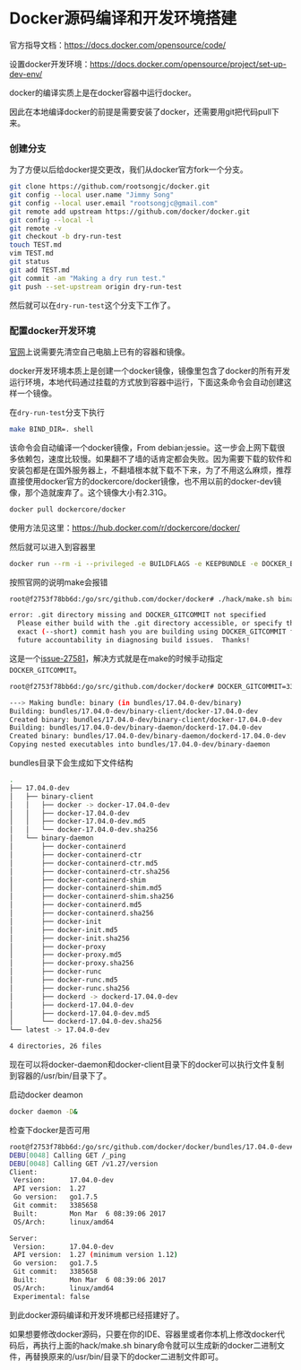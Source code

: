 # Docker源码编译和开发环境搭建

官方指导文档：https://docs.docker.com/opensource/code/

设置docker开发环境：https://docs.docker.com/opensource/project/set-up-dev-env/

docker的编译实质上是在docker容器中运行docker。

因此在本地编译docker的前提是需要安装了docker，还需要用git把代码pull下来。

### 创建分支

为了方便以后给docker提交更改，我们从docker官方fork一个分支。

```bash
git clone https://github.com/rootsongjc/docker.git
git config --local user.name "Jimmy Song"
git config --local user.email "rootsongjc@gmail.com"
git remote add upstream https://github.com/docker/docker.git
git config --local -l
git remote -v
git checkout -b dry-run-test
touch TEST.md
vim TEST.md
git status
git add TEST.md
git commit -am "Making a dry run test."
git push --set-upstream origin dry-run-test
```

然后就可以在``dry-run-test``这个分支下工作了。

### 配置docker开发环境

[官网](https://docs.docker.com/opensource/project/set-up-dev-env/)上说需要先清空自己电脑上已有的容器和镜像。

docker开发环境本质上是创建一个docker镜像，镜像里包含了docker的所有开发运行环境，本地代码通过挂载的方式放到容器中运行，下面这条命令会自动创建这样一个镜像。

在``dry-run-test``分支下执行

```bash
make BIND_DIR=. shell
```

该命令会自动编译一个docker镜像，From debian:jessie。这一步会上网下载很多依赖包，速度比较慢。如果翻不了墙的话肯定都会失败。因为需要下载的软件和安装包都是在国外服务器上，不翻墙根本就下载不下来，为了不用这么麻烦，推荐直接使用docker官方的dockercore/docker镜像，也不用以前的docker-dev镜像，那个造就废弃了。这个镜像大小有2.31G。

```bash
docker pull dockercore/docker
```

使用方法见这里：https://hub.docker.com/r/dockercore/docker/

然后就可以进入到容器里

```bash
docker run --rm -i --privileged -e BUILDFLAGS -e KEEPBUNDLE -e DOCKER_BUILD_GOGC -e DOCKER_BUILD_PKGS -e DOCKER_CLIENTONLY -e DOCKER_DEBUG -e DOCKER_EXPERIMENTAL -e DOCKER_GITCOMMIT -e DOCKER_GRAPHDRIVER=devicemapper -e DOCKER_INCREMENTAL_BINARY -e DOCKER_REMAP_ROOT -e DOCKER_STORAGE_OPTS -e DOCKER_USERLANDPROXY -e TESTDIRS -e TESTFLAGS -e TIMEOUT -v "/Users/jimmy/Workspace/github/rootsongjc/docker/bundles:/go/src/github.com/docker/docker/bundles" -t "dockercore/docker:latest" bash
```

按照官网的说明make会报错

```bash
root@f2753f78bb6d:/go/src/github.com/docker/docker# ./hack/make.sh binary                          

error: .git directory missing and DOCKER_GITCOMMIT not specified
  Please either build with the .git directory accessible, or specify the
  exact (--short) commit hash you are building using DOCKER_GITCOMMIT for
  future accountability in diagnosing build issues.  Thanks!
```

这是一个[issue-27581](https://github.com/docker/docker/issues/27581)，解决方式就是在make的时候手动指定``DOCKER_GITCOMMIT``。

```bash
root@f2753f78bb6d:/go/src/github.com/docker/docker# DOCKER_GITCOMMIT=3385658 ./hack/make.sh binary

---> Making bundle: binary (in bundles/17.04.0-dev/binary)
Building: bundles/17.04.0-dev/binary-client/docker-17.04.0-dev
Created binary: bundles/17.04.0-dev/binary-client/docker-17.04.0-dev
Building: bundles/17.04.0-dev/binary-daemon/dockerd-17.04.0-dev
Created binary: bundles/17.04.0-dev/binary-daemon/dockerd-17.04.0-dev
Copying nested executables into bundles/17.04.0-dev/binary-daemon

```

bundles目录下会生成如下文件结构

```bash
.
├── 17.04.0-dev
│   ├── binary-client
│   │   ├── docker -> docker-17.04.0-dev
│   │   ├── docker-17.04.0-dev
│   │   ├── docker-17.04.0-dev.md5
│   │   └── docker-17.04.0-dev.sha256
│   └── binary-daemon
│       ├── docker-containerd
│       ├── docker-containerd-ctr
│       ├── docker-containerd-ctr.md5
│       ├── docker-containerd-ctr.sha256
│       ├── docker-containerd-shim
│       ├── docker-containerd-shim.md5
│       ├── docker-containerd-shim.sha256
│       ├── docker-containerd.md5
│       ├── docker-containerd.sha256
│       ├── docker-init
│       ├── docker-init.md5
│       ├── docker-init.sha256
│       ├── docker-proxy
│       ├── docker-proxy.md5
│       ├── docker-proxy.sha256
│       ├── docker-runc
│       ├── docker-runc.md5
│       ├── docker-runc.sha256
│       ├── dockerd -> dockerd-17.04.0-dev
│       ├── dockerd-17.04.0-dev
│       ├── dockerd-17.04.0-dev.md5
│       └── dockerd-17.04.0-dev.sha256
└── latest -> 17.04.0-dev

4 directories, 26 files
```

现在可以将docker-daemon和docker-client目录下的docker可以执行文件复制到容器的/usr/bin/目录下了。

启动docker deamon

```bash
docker daemon -D&
```

检查下docker是否可用

```bash
root@f2753f78bb6d:/go/src/github.com/docker/docker/bundles/17.04.0-dev# docker version
DEBU[0048] Calling GET /_ping                           
DEBU[0048] Calling GET /v1.27/version                   
Client:
 Version:      17.04.0-dev
 API version:  1.27
 Go version:   go1.7.5
 Git commit:   3385658
 Built:        Mon Mar  6 08:39:06 2017
 OS/Arch:      linux/amd64

Server:
 Version:      17.04.0-dev
 API version:  1.27 (minimum version 1.12)
 Go version:   go1.7.5
 Git commit:   3385658
 Built:        Mon Mar  6 08:39:06 2017
 OS/Arch:      linux/amd64
 Experimental: false
```

到此docker源码编译和开发环境都已经搭建好了。

如果想要修改docker源码，只要在你的IDE、容器里或者你本机上修改docker代码后，再执行上面的hack/make.sh binary命令就可以生成新的docker二进制文件，再替换原来的/usr/bin/目录下的docker二进制文件即可。